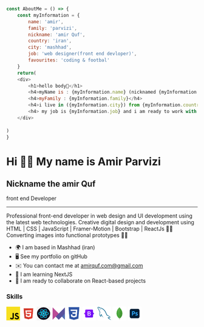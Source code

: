 ```javascript
const AboutMe = () => {
    const myInformation = {
        name: 'amir',
        family: 'parvizi',
        nickname: 'amir Quf',
        country: 'iran',
        city: 'mashhad',
        job: 'web designer(front end devloper)',
        favourites: 'coding & footbal'
    }
    return(
    <div>
        <h1>hello body👋</h1>
        <h4>myName is : {myInformation.name} (nicknamed {myInformation.nickname})</h4>
        <h4>myFamily : {myInformation.family}</h4>
        <h4>i live in ({myInformation.city}) from {myInformation.country}🦁☀</h4>
        <h4> my job is {myInformation.job} and i am ready to work with you✔</h4>
    </div>
    
)
}
```

Hi 🙋‍♂️ My name is Amir Parvizi
======
Nickname the amir Quf
--

front end Developer

---

Professional front-end developer in web design and UI development using the latest web technologies. Creative digital design and development using HTML | CSS | JavaScript | Framer-Motion | Bootstrap | ReactJs 👨‍💻 Converting images into functional prototypes 👨‍💻 

- 🌍 I am based in Mashhad (iran)
- 🖥️ See my portfolio on gitHub
- ✉️ You can contact me at amirquf.com@gmail.com
- 🧠 I am learning NextJS
- 🤝 I am ready to collaborate on React-based projects

### Skills

<p align="left">
    <a href="https://developer.mozilla.org/en-US/docs/Web/JavaScript" target="_blank" rel="noreferrer"><img src="https://github.com/amir-Quf/amir-Quf/blob/main/javascript.png?raw=true" width="36" height="36" alt="Javascript" /></a>
    <a href="https://developer.mozilla.org/en-US/docs/Glossary/HTML5" target="_blank" rel="noreferrer"><img src="https://github.com/amir-Quf/amir-Quf/blob/main/html.png?raw=true" width="36" height="36" alt="HTML5" /></a>
    <a href="https://reactjs.org/" target="_blank" rel="noreferrer"><img src="https://github.com/amir-Quf/amir-Quf/blob/main/react.png?raw=true" width="36" height="36" alt="React" /></a>
    <a href="https://motion.dev/" target="_blank" rel="noreferrer"><img src="https://github.com/amir-Quf/amir-Quf/blob/main/motion.png?raw=true" width="36" height="36" alt="Framer Motion" /></a>
    <a href="https://www.w3.org/TR/CSS/#css" target="_blank" rel="noreferrer"><img src="https://github.com/amir-Quf/amir-Quf/blob/main/css.png?raw=true" width="36" height="36" alt="CSS3" /></a>
    <a href="https://getbootstrap.com/" target="_blank" rel="noreferrer"><img src="https://github.com/amir-Quf/amir-Quf/blob/main/bootstrap.png?raw=true" width="36" height="36" alt="Bootstrap" /></a>
    <a href="https://www.mysql.com/" target="_blank" rel="noreferrer"><img src="https://raw.githubusercontent.com/amir-Quf/amir-Quf/36e3b47851f8453722a72155f7cbc487adc4d0ae/mysql.svg" width="36" height="36" alt="MySQL" /></a>
    <a href="https://www.mongodb.com/" target="_blank" rel="noreferrer"><img src="https://raw.githubusercontent.com/amir-Quf/amir-Quf/36e3b47851f8453722a72155f7cbc487adc4d0ae/mongodb.svg" width="36" height="36" alt="MongoDB" /></a>
    <a href="https://www.adobe.com/uk/products/photoshop.html" target="_blank" rel="noreferrer"><img src="https://github.com/amir-Quf/amir-Quf/blob/main/photoshop.png?raw=true" width="36" height="36" alt="Photoshop" /></a>
</p>
